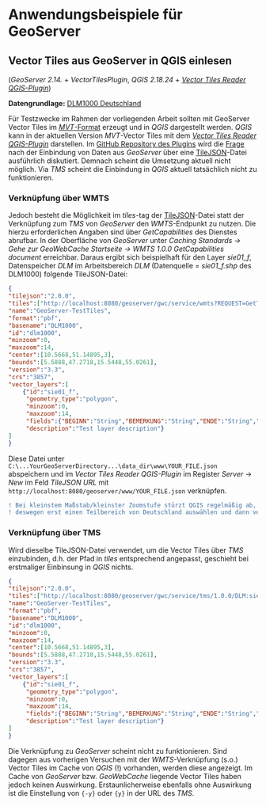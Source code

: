 # Anwendungsbeispiele für GeoServer
## Vector Tiles aus GeoServer in QGIS einlesen
(*GeoServer 2.14.* + *VectorTilesPlugin*, *QGIS 2.18.24* + [*Vector Tiles Reader QGIS-Plugin*](https://github.com/geometalab/Vector-Tiles-Reader-QGIS-Plugin))
  
**Datengrundlage:** [DLM1000 Deutschland](http://www.geodatenzentrum.de/geodaten/gdz_rahmen.gdz_div?gdz_spr=deu&gdz_akt_zeile=5&gdz_anz_zeile=1&gdz_unt_zeile=2&gdz_user_id=0)

Für Testzwecke im Rahmen der vorliegenden Arbeit sollten mit GeoServer Vector Tiles im [*MVT*-Format](https://github.com/mapbox/vector-tile-spec) erzeugt und in *QGIS* dargestellt werden. *QGIS* kann in der aktuellen Version *MVT*-Vector Tiles mit dem [*Vector Tiles Reader QGIS-Plugin*](https://github.com/geometalab/Vector-Tiles-Reader-QGIS-Plugin) darstellen. Im [GitHub Repository des Plugins](https://github.com/geometalab/Vector-Tiles-Reader-QGIS-Plugin/issues/112) wird die [Frage](https://github.com/geometalab/Vector-Tiles-Reader-QGIS-Plugin/issues/112) nach der Einbindung von Daten aus *GeoServer* über eine [TileJSON](https://github.com/mapbox/tilejson-spec)-Datei ausführlich diskutiert. Demnach scheint die Umsetzung aktuell nicht möglich. Via *TMS* scheint die Einbindung in *QGIS* aktuell tatsächlich nicht zu funktionieren.

### Verknüpfung über WMTS
Jedoch besteht die Möglichkeit im *tiles*-tag der [TileJSON](https://github.com/mapbox/tilejson-spec)-Datei statt der Verknüpfung zum *TMS* von *GeoServer* den *WMTS*-Endpunkt zu nutzen. Die hierzu erforderlichen Angaben sind über *GetCapabilities* des Dienstes abrufbar. In der Oberfläche von *GeoServer* unter *Caching Standards -> Gehe zur GeoWebCache Startseite -> WMTS 1.0.0 GetCapabilities document* erreichbar.
Daraus ergibt sich beispielhaft für den Layer *sie01_f*, Datenspeicher *DLM* im Arbeitsbereich *DLM* (Datenquelle = *sie01_f.shp* des DLM1000) folgende TileJSON-Datei:
```json
{
"tilejson":"2.0.0",
"tiles":["http://localhost:8080/geoserver/gwc/service/wmts?REQUEST=GetTile&SERVICE=WMTS&VERSION=1.0.0&LAYER=DLM:sie01_f&STYLE=&TILEMATRIX=EPSG:900913:{z}&TILEMATRIXSET=EPSG:900913&FORMAT=application/x-protobuf;type=mapbox-vector&TILECOL={x}&TILEROW={y}"],
"name":"GeoServer-TestTiles",
"format":"pbf",
"basename":"DLM1000",
"id":"dlm1000",
"minzoom":0,
"maxzoom":14,
"center":[10.5668,51.14895,3],
"bounds":[5.5888,47.2718,15.5448,55.0261],
"version":"3.3",
"crs":"3857",
"vector_layers":[
	{"id":"sie01_f",
	 "geometry_type":"polygon",
	 "minzoom":0,
	 "maxzoom":14,
	 "fields":{"BEGINN":"String","BEMERKUNG":"String","ENDE":"String","LAND":"String","MODELLART":"String","NAM":"String","OBJART":"String","OBJART_TXT":"String","OBJID":"String","RGS":"String"},
	 "description":"Test layer description"}
]
}
```
Diese Datei unter `C:\...YourGeoServerDirectory...\data_dir\www\YOUR_FILE.json` abspeichern und im *Vector Tiles Reader QGIS-Plugin* im Register *Server* -> *New* im Feld *TileJSON URL* mit `http://localhost:8080/geoserver/www/YOUR_FILE.json` verknüpfen.
```diff
! Bei kleinstem Maßstab/kleinster Zoomstufe stürzt QGIS regelmäßig ab,           !
! deswegen erst einen Teilbereich von Deutschland auswählen und dann verknüpfen. !
```

### Verknüpfung über TMS

Wird dieselbe TileJSON-Datei verwendet, um die Vector Tiles über *TMS* einzubinden, d.h. der Pfad in *tiles* entsprechend angepasst, geschieht bei erstmaliger Einbinsung in *QGIS* nichts.

```json
{
"tilejson":"2.0.0",
"tiles":["http://localhost:8080/geoserver/gwc/service/tms/1.0.0/DLM:sie01_f@EPSG:900913@pbf/{z}/{x}/{-y}.pbf"],
"name":"GeoServer-TestTiles",
"format":"pbf",
"basename":"DLM1000",
"id":"dlm1000",
"minzoom":0,
"maxzoom":14,
"center":[10.5668,51.14895,3],
"bounds":[5.5888,47.2718,15.5448,55.0261],
"version":"3.3",
"crs":"3857",
"vector_layers":[
	{"id":"sie01_f",
	 "geometry_type":"polygon",
	 "minzoom":0,
	 "maxzoom":14,
	 "fields":{"BEGINN":"String","BEMERKUNG":"String","ENDE":"String","LAND":"String","MODELLART":"String","NAM":"String","OBJART":"String","OBJART_TXT":"String","OBJID":"String","RGS":"String"},
	 "description":"Test layer description"}
]
}
```
Die Verknüpfung zu *GeoServer* scheint nicht zu funktionieren. Sind dagegen aus vorherigen Versuchen mit der *WMTS*-Verknüpfung (s.o.) Vector Tiles im Cache von *QGIS* (!) vorhanden, werden diese angezeigt. Im Cache von *GeoServer* bzw. *GeoWebCache* liegende Vector Tiles haben jedoch keinen Auswirkung. Erstaunlicherweise ebenfalls ohne Auswirkung ist die Einstellung von `{-y}` oder `{y}` in der URL des *TMS*.
